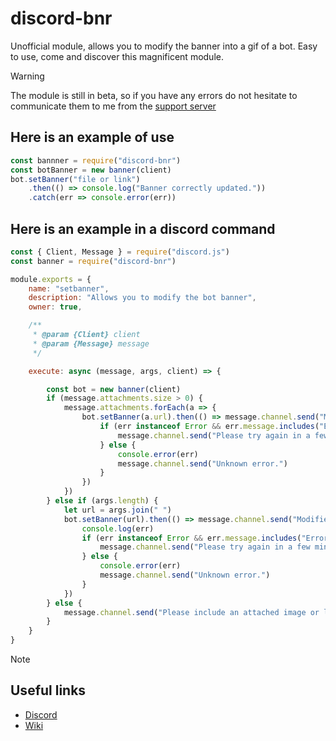 # discord-bnr

Unofficial module, allows you to modify the banner into a gif of a bot.
Easy to use, come and discover this magnificent module.

> [!WARNING]
> The module is still in beta, so if you have any errors do not hesitate to communicate them to me from the [support server](https://discord.gg/wSTn9mXdYV)

## Here is an example of use
```js
const bannner = require("discord-bnr")
const botBanner = new banner(client)
bot.setBanner("file or link")
    .then(() => console.log("Banner correctly updated."))
    .catch(err => console.error(err))
```

## Here is an example in a discord command
```js
const { Client, Message } = require("discord.js")
const banner = require("discord-bnr")

module.exports = {
    name: "setbanner",
    description: "Allows you to modify the bot banner",
    owner: true,

    /**
     * @param {Client} client
     * @param {Message} message
     */

    execute: async (message, args, client) => {

        const bot = new banner(client)
        if (message.attachments.size > 0) {
            message.attachments.forEach(a => {
                bot.setBanner(a.url).then(() => message.channel.send("Modified banner.")).catch(err => {
                    if (err instanceof Error && err.message.includes("Error: 400")) {
                        message.channel.send("Please try again in a few minutes.")
                    } else {
                        console.error(err)
                        message.channel.send("Unknown error.")
                    }
                })
            })
        } else if (args.length) {
            let url = args.join(" ")
            bot.setBanner(url).then(() => message.channel.send("Modified banner.")).catch(err => {
                console.log(err)
                if (err instanceof Error && err.message.includes("Error: 400")) {
                    message.channel.send("Please try again in a few minutes.")
                } else {
                    console.error(err)
                    message.channel.send("Unknown error.")
                }
            })
        } else {
            message.channel.send("Please include an attached image or link.")
        }
    }
}
```

> [!NOTE]
> ## Useful links
> - [Discord](https://discord.gg/wSTn9mXdYV)
> - [Wiki](https://github.com/maxouoff/discord-bnr/wiki)
